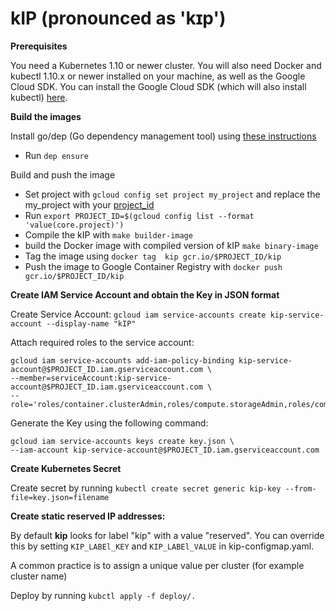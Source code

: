 # kIP (pronounced as 'kɪp')

**Prerequisites**

You need a Kubernetes 1.10 or newer cluster. You will also need Docker and kubectl 1.10.x or newer installed on your machine, as well as the Google Cloud SDK. You can install the Google Cloud SDK (which will also install kubectl) [here](https://cloud.google.com/sdk).

**Build the images**

Install go/dep (Go dependency management tool) using [these instructions](https://github.com/golang/dep)

 - Run `dep ensure`

Build and push the image 
 - Set project with `gcloud config set project my_project` and replace the my_project with your [project_id](https://cloud.google.com/storage/docs/projects)
 - Run `export PROJECT_ID=$(gcloud config list --format 'value(core.project)')`
 - Compile the kIP with `make builder-image`
 - build the Docker image with compiled version of kIP `make binary-image`
 - Tag the image using `docker tag  kip gcr.io/$PROJECT_ID/kip`
 - Push the image to Google Container Registry with `docker push gcr.io/$PROJECT_ID/kip`

**Create IAM Service Account and obtain the Key in JSON format**

Create Service Account: `gcloud iam service-accounts create kip-service-account --display-name "kIP"`

Attach required roles to the service account:

```
gcloud iam service-accounts add-iam-policy-binding kip-service-account@$PROJECT_ID.iam.gserviceaccount.com \
--member=serviceAccount:kip-service-account@$PROJECT_ID.iam.gserviceaccount.com \
--role='roles/container.clusterAdmin,roles/compute.storageAdmin,roles/compute.admin'
```

Generate the Key using the following command:

```
gcloud iam service-accounts keys create key.json \
--iam-account kip-service-account@$PROJECT_ID.iam.gserviceaccount.com
```
 
**Create Kubernetes Secret**

Create secret by running `kubectl create secret generic kip-key --from-file=key.json=filename`

**Create static reserved IP addresses:** 

By default **kip** looks for label "kip" with a value "reserved". You can override this by setting `KIP_LABEl_KEY` and `KIP_LABEl_VALUE` in kip-configmap.yaml. 

A common practice is to assign a unique value per cluster (for example cluster name)

Deploy by running `kubctl apply -f deploy/.`
